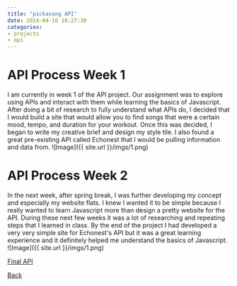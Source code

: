 ```yaml
---
title: "pickasong API"
date: 2014-04-16 18:27:30
categories:
- projects
- api
---
```


# API Process Week 1

I am currently in week 1 of the API project. Our assignment was to explore using APIs and interact with them while learning the basics of Javascript. After doing a bit of research to fully understand what APIs do, I decided that I would build a site that would allow you to find songs that were a certain mood, tempo, and duration for your workout. Once this was decided, I began to write my creative brief and design my style tile. I also found a great pre-existing API called Echonest that I would be pulling information and data from. 
![Image]({{ site.url }}/imgs/1.png)

# API Process Week 2

In the next week, after spring break, I was further developing my concept and especially my website flats. I knew I wanted it to be simple because I really wanted to learn Javascript more than design a pretty website for the API. During these next few weeks it was a lot of researching and repeating steps that I learned in class. By the end of the project I had developed a very very simple site for Echonest's API but it was a great learning experience and it definitely helped me understand the basics of Javascript.
![Image]({{ site.url }}/imgs/1.png)

[Final API](http://amcmicken.github.io/project-01/index.html)

[Back](http://amcmicken.github.io/jekyll2/index.html)